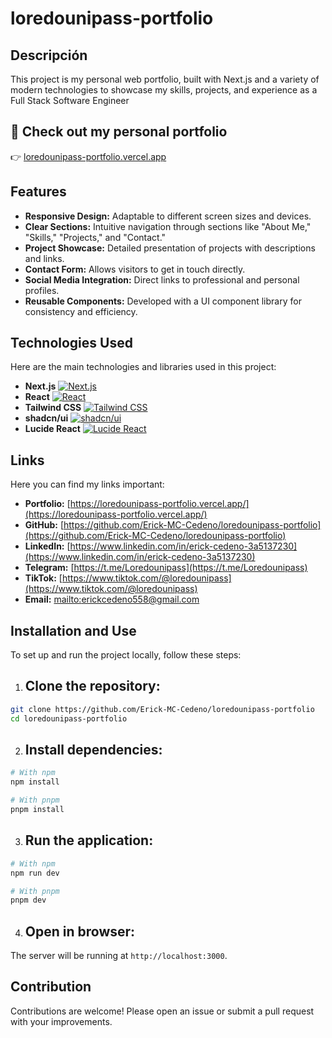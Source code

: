 # loredounipass-portfolio

## Descripción
This project is my personal web portfolio, built with Next.js and a variety of modern technologies to showcase my skills, projects, and experience as a Full Stack Software Engineer

## 🚀 Check out my personal portfolio
👉 [loredounipass-portfolio.vercel.app](https://loredounipass-portfolio.vercel.app/)



## Features
- **Responsive Design:** Adaptable to different screen sizes and devices.
- **Clear Sections:** Intuitive navigation through sections like "About Me," "Skills," "Projects," and "Contact."
- **Project Showcase:** Detailed presentation of projects with descriptions and links.
- **Contact Form:** Allows visitors to get in touch directly.
- **Social Media Integration:** Direct links to professional and personal profiles.
- **Reusable Components:** Developed with a UI component library for consistency and efficiency.

## Technologies Used
Here are the main technologies and libraries used in this project:

- **Next.js** [![Next.js](https://img.shields.io/badge/Next.js-Black?style=for-the-badge&logo=next.js&logoColor=white)](https://nextjs.org/)
- **React** [![React](https://img.shields.io/badge/React-20232A?style=for-the-badge&logo=react&logoColor=61DAFB)](https://react.dev/)
- **Tailwind CSS** [![Tailwind CSS](https://img.shields.io/badge/Tailwind_CSS-38B2AC?style=for-the-badge&logo=tailwind-css&logoColor=white)](https://tailwindcss.com/)
- **shadcn/ui** [![shadcn/ui](https://img.shields.io/badge/shadcn%2Fui-000000?style=for-the-badge&logo=shadcnui&logoColor=white)](https://ui.shadcn.com/)
- **Lucide React** [![Lucide React](https://img.shields.io/badge/Lucide_React-222222?style=for-the-badge&logo=lucide&logoColor=white)](https://lucide.dev/)

## Links
Here you can find my links important:

* **Portfolio:** [https://loredounipass-portfolio.vercel.app/](https://loredounipass-portfolio.vercel.app/)
* **GitHub:** [https://github.com/Erick-MC-Cedeno/loredounipass-portfolio](https://github.com/Erick-MC-Cedeno/loredounipass-portfolio)
* **LinkedIn:** [https://www.linkedin.com/in/erick-cedeno-3a5137230](https://www.linkedin.com/in/erick-cedeno-3a5137230)
* **Telegram:** [https://t.me/Loredounipass](https://t.me/Loredounipass)
* **TikTok:** [https://www.tiktok.com/@loredounipass](https://www.tiktok.com/@loredounipass)
* **Email:** [mailto:erickcedeno558@gmail.com](mailto:erickcedeno558@gmail.com)

## Installation and Use
To set up and run the project locally, follow these steps:

1. ## Clone the repository:
```bash
git clone https://github.com/Erick-MC-Cedeno/loredounipass-portfolio
cd loredounipass-portfolio
```

2. ## Install dependencies:
```bash
# With npm
npm install

# With pnpm
pnpm install
```

3. ## Run the application:
```bash
# With npm
npm run dev

# With pnpm
pnpm dev
```

4. ## Open in browser:
The server will be running at `http://localhost:3000`.

## Contribution
Contributions are welcome! Please open an issue or submit a pull request with your improvements.


